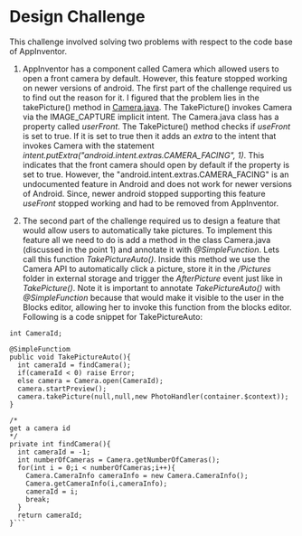 # Design Challenge

This challenge involved solving two problems with respect to the code base of AppInventor. 

1.  AppInventor has a component called Camera which allowed users to open a front camera by default. However, this feature stopped working on newer versions of android. The first part of the challenge required us to find out the reason for it. I figured that the problem lies in the takePicture() method in [Camera.java](https://github.com/mit-cml/appinventor-sources/blob/master/appinventor/components/src/com/google/appinventor/components/runtime/Camera.java). The TakePicture() invokes Camera via the IMAGE_CAPTURE implicit intent. The Camera.java class has a property called *userFront*. The TakePicture() method checks if *useFront* is set to true. If it is set to true then it adds an *extra* to the intent that invokes Camera with the statement *intent.putExtra("android.intent.extras.CAMERA_FACING", 1)*. This indicates that the front camera should open by default if the property is set to true. However, the "android.intent.extras.CAMERA_FACING" is an undocumented feature in Android and does not work for newer versions of Android. Since, newer android stopped supporting this feature *useFront* stopped working and had to be removed from AppInventor.

2.  The second part of the challenge required us to design a feature that would allow users to automatically take pictures. To implement this feature all we need to do is add a method in the class Camera.java (discussed in the point 1) and annotate it with *@SimpleFunction*. Lets call this function *TakePictureAuto()*. Inside this method we use the Camera API to automatically click a picture, store it in the */Pictures* folder in external storage and trigger the *AfterPicture* event just like in *TakePicture()*. Note it is important to annotate *TakePictureAuto()* with *@SimpleFunction* because that would make it visible to the user in the Blocks editor, allowing her to invoke this function from the blocks editor. Following is a code snippet for TakePictureAuto:

  ``` Camera camera;
  int CameraId;
  
  @SimpleFunctiom
  public void TakePictureAuto(){
    int cameraId = findCamera();
    if(cameraId < 0) raise Error;
    else camera = Camera.open(CameraId);
    camera.startPreview();
    camera.takePicture(null,null,new PhotoHandler(container.$context));
  }
  
  /*
  get a camera id
  */
  private int findCamera(){
    int cameraId = -1;
    int numberOfCameras = Camera.getNumberOfCameras();
    for(int i = 0;i < numberOfCameras;i++){
      Camera.CameraInfo cameraInfo = new Camera.CameraInfo();
      Camera.getCameraInfo(i,cameraInfo);
      cameraId = i;
      break;
    }
    return cameraId;
  }```
